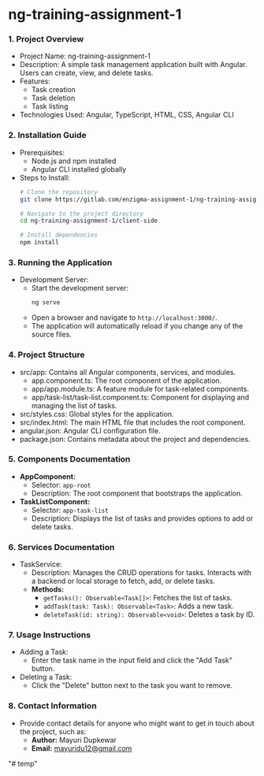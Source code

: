 # ng-training-assignment-1


### 1. Project Overview
   - Project Name: ng-training-assignment-1
   - Description: A simple task management application built with Angular. Users can create, view, and delete tasks.
   - Features:
     - Task creation
     - Task deletion
     - Task listing
   - Technologies Used: Angular, TypeScript, HTML, CSS, Angular CLI

### 2. **Installation Guide**
   - Prerequisites:
     - Node.js and npm installed
     - Angular CLI installed globally
   - Steps to Install:
     ```bash
     # Clone the repository 
     git clone https://gitlab.com/enzigma-assignment-1/ng-training-assignment-1.git
     
     # Navigate to the project directory
     cd ng-training-assignment-1/client-side

     # Install dependencies
     npm install
     ```

### 3. Running the Application
   - Development Server:
     - Start the development server:
       ```bash
       ng serve
       ```
     - Open a browser and navigate to `http://localhost:3000/`.
     - The application will automatically reload if you change any of the source files.
   
### 4. Project Structure
   - src/app: Contains all Angular components, services, and modules.
     - app.component.ts: The root component of the application.
     - app/app.module.ts: A feature module for task-related components.
     - app/task-list/task-list.component.ts: Component for displaying and managing the list of tasks.
   - src/styles.css: Global styles for the application.
   - src/index.html: The main HTML file that includes the root component.
   - angular.json: Angular CLI configuration file.
   - package.json: Contains metadata about the project and dependencies.

### 5. **Components Documentation**
   - **AppComponent:**
     - Selector: `app-root`
     - Description: The root component that bootstraps the application.
   - **TaskListComponent:**
     - Selector: `app-task-list`
     - Description: Displays the list of tasks and provides options to add or delete tasks.

### 6. **Services Documentation**
   - TaskService:
     - Description: Manages the CRUD operations for tasks. Interacts with a backend or local storage to fetch, add, or delete tasks.
     - **Methods:**
       - `getTasks(): Observable<Task[]>`: Fetches the list of tasks.
       - `addTask(task: Task): Observable<Task>`: Adds a new task.
       - `deleteTask(id: string): Observable<void>`: Deletes a task by ID.

### 7. **Usage Instructions**
   - Adding a Task:
     - Enter the task name in the input field and click the "Add Task" button.
   - Deleting a Task:
     - Click the "Delete" button next to the task you want to remove.
  
### 8. **Contact Information**
   - Provide contact details for anyone who might want to get in touch about the project, such as:
     - **Author:** Mayuri Dupkewar
     - **Email:** mayuridu12@gmail.com

"# temp" 

